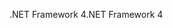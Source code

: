 <span data-ttu-id="82677-101">.NET Framework 4</span><span class="sxs-lookup"><span data-stu-id="82677-101">.NET Framework 4</span></span>